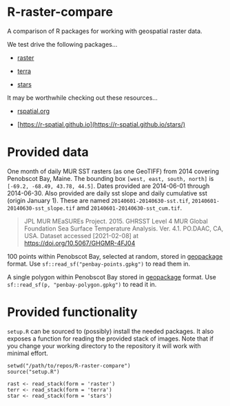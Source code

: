 # R-raster-compare

A comparison of R packages for working with geospatial raster data.

We test drive the following packages...

 + [raster](https://CRAN.R-project.org/package=raster)
 
 + [terra](https://CRAN.R-project.org/package=terra)
 
 + [stars](https://CRAN.R-project.org/package=stars)


It may be worthwhile checking out these resources...

 + [rspatial.org](https://rspatial.org/)
 
 + [https://r-spatial.github.io](https://r-spatial.github.io/stars/)

# Provided data

One month of daily MUR SST rasters (as one GeoTIFF) from 2014 covering Penobscot Bay, Maine. The bounding box `[west, east, south, north]` is `[-69.2, -68.49, 43.78, 44.5]`. Dates provided are 2014-06-01 through 2014-06-30.  Also provided are daily sst slope and daily cumulative sst (origin January 1).  These are named `20140601-20140630-sst.tif`, `20140601-20140630-sst_slope.tif` amd `20140601-20140630-sst_cum.tif`.

> JPL MUR MEaSUREs Project. 2015. GHRSST Level 4 MUR Global Foundation Sea Surface Temperature Analysis. Ver. 4.1. PO.DAAC, CA, USA. Dataset accessed [2021-02-08] at https://doi.org/10.5067/GHGMR-4FJ04

100 points within Penobscot Bay, selected at random, stored in [geopackage](https://www.geopackage.org/) format. Use `sf::read_sf("penbay-points.gpkg")` to read them in.

A single polygon within Penobscot Bay stored in [geopackage](https://www.geopackage.org/) format.  Use `sf::read_sf(p, "penbay-polygon.gpkg")` to read it in.

# Provided functionality

`setup.R` can be sourced to (possibly) install the needed packages.  It also exposes a function for reading the provided stack of images.  Note that if you change your working directory to the repository it will work with minimal effort.

```
setwd("/path/to/repos/R-raster-compare")
source("setup.R")

rast <- read_stack(form = 'raster')
terr <- read_stack(form = 'terra')
star <- read_stack(form = 'stars')
```

